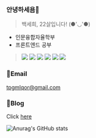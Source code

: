### 안녕하세욤👋
> 백세희, 22살입니다! (●'◡'●)
* 인문융합자율학부
* 프론트엔드 공부
> <img src="https://img.shields.io/badge/HTML5-E34F26?style=flat&logo=html5&logoColor=white"/> <img src="https://img.shields.io/badge/CSS3-1572B6?style=flat&logo=css3&logoColor=white"/>  <img src="https://img.shields.io/badge/JavaScript-F7DF1E?style=flat&logo=javascript&logoColor=white"/>  <img src="https://img.shields.io/badge/React-61DAFB?style=flat&logo=react&logoColor=white"/>  <img src="https://img.shields.io/badge/TypeScript-3178C6?style=flat&logo=TypeScript&logoColor=white"/>  <img src="https://img.shields.io/badge/Next.js-000000?style=flat&logo=nextdotjs&logoColor=white"/>



### 📧Email
tpgmlqor@gmail.com

### 📑Blog
Click [here](https://velog.io/@baeksehee)


![Anurag's GitHub stats](https://github-readme-stats.vercel.app/api?username=baeksehee&show_icons=true&theme=default)
<!--
**baeksehee/baeksehee** is a ✨ _special_ ✨ repository because its `README.md` (this file) appears on your GitHub profile.

Here are some ideas to get you started:

- 🔭 I’m currently working on ...
- 🌱 I’m currently learning ...
- 👯 I’m looking to collaborate on ...
- 🤔 I’m looking for help with ...
- 💬 Ask me about ...
- 📫 How to reach me: ...
- 😄 Pronouns: ...
- ⚡ Fun fact: ...
-->

